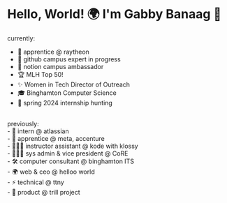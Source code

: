 # Hello, World! 🌍 I'm Gabby Banaag 👋

currently: 
* 🚀 apprentice @ raytheon
* 🚩 github campus expert in progress
* 📝 notion campus ambassador
* 🏆 MLH Top 50! 
* ✨ Women in Tech Director of Outreach 
* 🎓 Binghamton Computer Science
* 🎯 spring 2024 internship hunting

<br>
previously: <br>
- 🤝 intern @ atlassian <br>
- 🔌 apprentice @ meta, accenture <br>
- 👩🏻‍🏫 instructor assistant @ kode with klossy <br>
- 👩🏻‍💻 sys admin & vice president @ CoRE <br>
- 🛠 computer consultant @ binghamton ITS <br>
- 🌍 web & ceo @ helloo world <br>
- ⚡️ technical @ ttny  <br>
- 🦋 product @ trill project

<!--
**gbanaag/gbanaag** is a ✨ _special_ ✨ repository because its `README.md` (this file) appears on your GitHub profile.

Here are some ideas to get you started:

- 🔭 I’m currently working on ...
- 🌱 I’m currently learning ...
- 👯 I’m looking to collaborate on ...
- 🤔 I’m looking for help with ...
- 💬 Ask me about ...
- 📫 How to reach me: ...
- 😄 Pronouns: ...
- ⚡ Fun fact: ...
-->
